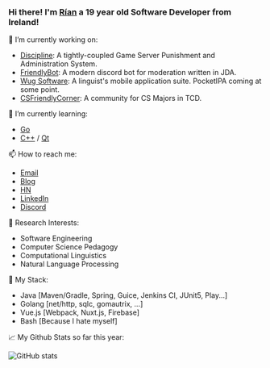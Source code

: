 ### Hi there! I'm [Rían](https://paradaux.io) a 19 year old Software Developer from Ireland!

🔭 I’m currently working on:

[//]: # (Currently shelved projects: WebAsmSim, Airtable4j)
  - [Discipline](github.com/oscailte-mc/discipline): A tightly-coupled Game Server Punishment and Administration System.
  - [FriendlyBot](https://github.com/ParadauxIO/FriendlyBot): A modern discord bot for moderation written in JDA.
  - [Wug Software](https://wug.software): A linguist's mobile application suite. PocketIPA coming at some point. 
  - [CSFriendlyCorner](https://csfriendlycorner.com): A community for CS Majors in TCD.

🌱 I’m currently learning: 

[//]: # (Previously learning: Vue.js, Flutter, Kubernetes, Rust)
  - [Go](https://golang.org)
  - [C++](https://en.wikipedia.org/wiki/C%2B%2B) / [Qt](https://qt.io/) 

📫 How to reach me: 
  - [Email](mailto:rian@errity.ie)
  - [Blog](https://paradaux.io)
  - [HN](https://news.ycombinator.com/user?id=paradaux)
  - [LinkedIn](https://www.linkedin.com/in/r%C3%ADan-errity-117788199/)
  - [Discord](https://discord.gg/z8pBCBy)

🔬 Research Interests:
  - Software Engineering
  - Computer Science Pedagogy 
  - Computational Linguistics
  - Natural Language Processing

🏢 My Stack:
  - Java [Maven/Gradle, Spring, Guice, Jenkins CI, JUnit5, Play...]
  - Golang [net/http, sqlc, gomautrix, ...]
  - Vue.js [Webpack, Nuxt.js, Firebase]
  - Bash [Because I hate myself]

📈 My Github Stats so far this year: 

  ![GitHub stats](https://github-readme-stats.vercel.app/api?username=ParadauxIO&show_icons=true&theme=prussian)
  
